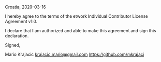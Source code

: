 Croatia, 2020-03-16

I hereby agree to the terms of the etwork Individual Contributor License
Agreement v1.0.

I declare that I am authorized and able to make this agreement and sign this
declaration.

Signed,

Mario Krajacic krajacic.mario@gmail.com https://github.com/mkrajaci
